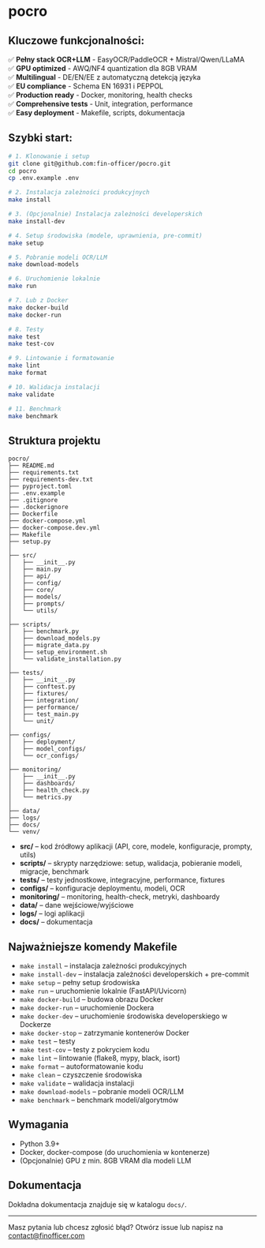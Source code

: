 # pocro


## Kluczowe funkcjonalności:

✅ **Pełny stack OCR+LLM** - EasyOCR/PaddleOCR + Mistral/Qwen/LLaMA  
✅ **GPU optimized** - AWQ/NF4 quantization dla 8GB VRAM  
✅ **Multilingual** - DE/EN/EE z automatyczną detekcją języka  
✅ **EU compliance** - Schema EN 16931 i PEPPOL  
✅ **Production ready** - Docker, monitoring, health checks  
✅ **Comprehensive tests** - Unit, integration, performance  
✅ **Easy deployment** - Makefile, scripts, dokumentacja  


## Szybki start:

```bash
# 1. Klonowanie i setup
git clone git@github.com:fin-officer/pocro.git
cd pocro
cp .env.example .env

# 2. Instalacja zależności produkcyjnych
make install

# 3. (Opcjonalnie) Instalacja zależności developerskich
make install-dev

# 4. Setup środowiska (modele, uprawnienia, pre-commit)
make setup

# 5. Pobranie modeli OCR/LLM
make download-models

# 6. Uruchomienie lokalnie
make run

# 7. Lub z Docker
make docker-build
make docker-run

# 8. Testy
make test
make test-cov

# 9. Lintowanie i formatowanie
make lint
make format

# 10. Walidacja instalacji
make validate

# 11. Benchmark
make benchmark
```

## Struktura projektu

```
pocro/
├── README.md
├── requirements.txt
├── requirements-dev.txt
├── pyproject.toml
├── .env.example
├── .gitignore
├── .dockerignore
├── Dockerfile
├── docker-compose.yml
├── docker-compose.dev.yml
├── Makefile
├── setup.py
│
├── src/
│   ├── __init__.py
│   ├── main.py
│   ├── api/
│   ├── config/
│   ├── core/
│   ├── models/
│   ├── prompts/
│   └── utils/
│
├── scripts/
│   ├── benchmark.py
│   ├── download_models.py
│   ├── migrate_data.py
│   ├── setup_environment.sh
│   └── validate_installation.py
│
├── tests/
│   ├── __init__.py
│   ├── conftest.py
│   ├── fixtures/
│   ├── integration/
│   ├── performance/
│   ├── test_main.py
│   └── unit/
│
├── configs/
│   ├── deployment/
│   ├── model_configs/
│   └── ocr_configs/
│
├── monitoring/
│   ├── __init__.py
│   ├── dashboards/
│   ├── health_check.py
│   └── metrics.py
│
├── data/
├── logs/
├── docs/
└── venv/
```

- **src/** – kod źródłowy aplikacji (API, core, modele, konfiguracje, prompty, utils)
- **scripts/** – skrypty narzędziowe: setup, walidacja, pobieranie modeli, migracje, benchmark
- **tests/** – testy jednostkowe, integracyjne, performance, fixtures
- **configs/** – konfiguracje deploymentu, modeli, OCR
- **monitoring/** – monitoring, health-check, metryki, dashboardy
- **data/** – dane wejściowe/wyjściowe
- **logs/** – logi aplikacji
- **docs/** – dokumentacja

## Najważniejsze komendy Makefile

- `make install` – instalacja zależności produkcyjnych
- `make install-dev` – instalacja zależności developerskich + pre-commit
- `make setup` – pełny setup środowiska
- `make run` – uruchomienie lokalnie (FastAPI/Uvicorn)
- `make docker-build` – budowa obrazu Docker
- `make docker-run` – uruchomienie Dockera
- `make docker-dev` – uruchomienie środowiska developerskiego w Dockerze
- `make docker-stop` – zatrzymanie kontenerów Docker
- `make test` – testy
- `make test-cov` – testy z pokryciem kodu
- `make lint` – lintowanie (flake8, mypy, black, isort)
- `make format` – autoformatowanie kodu
- `make clean` – czyszczenie środowiska
- `make validate` – walidacja instalacji
- `make download-models` – pobranie modeli OCR/LLM
- `make benchmark` – benchmark modeli/algorytmów

## Wymagania

- Python 3.9+
- Docker, docker-compose (do uruchomienia w kontenerze)
- (Opcjonalnie) GPU z min. 8GB VRAM dla modeli LLM

## Dokumentacja

Dokładna dokumentacja znajduje się w katalogu `docs/`.

---

Masz pytania lub chcesz zgłosić błąd? Otwórz issue lub napisz na contact@finofficer.com
